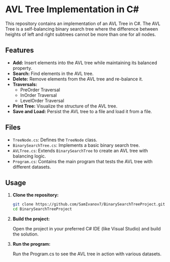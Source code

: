 # AVL Tree Implementation in C#

This repository contains an implementation of an AVL Tree in C#. 
The AVL Tree is a self-balancing binary search tree where the difference between heights of left and right subtrees cannot be more than one for all nodes.

## Features

- **Add:** Insert elements into the AVL tree while maintaining its balanced property.
- **Search:** Find elements in the AVL tree.
- **Delete:** Remove elements from the AVL tree and re-balance it.
- **Traversals:**
  - PreOrder Traversal
  - InOrder Traversal
  - LevelOrder Traversal
- **Print Tree:** Visualize the structure of the AVL tree.
- **Save and Load:** Persist the AVL tree to a file and load it from a file.

## Files

- `TreeNode.cs`: Defines the `TreeNode` class.
- `BinarySearchTree.cs`: Implements a basic binary search tree.
- `AVLTree.cs`: Extends `BinarySearchTree` to create an AVL tree with balancing logic.
- `Program.cs`: Contains the main program that tests the AVL tree with different datasets.

## Usage

1. **Clone the repository:**

   ```sh
   git clone https://github.com/SamIvanov7/BinarySearchTreeProject.git
   cd BinarySearchTreeProject

2. **Build the project:**

   Open the project in your preferred C# IDE (like Visual Studio) and build the solution.

3. **Run the program:**

    Run the Program.cs to see the AVL tree in action with various datasets.
